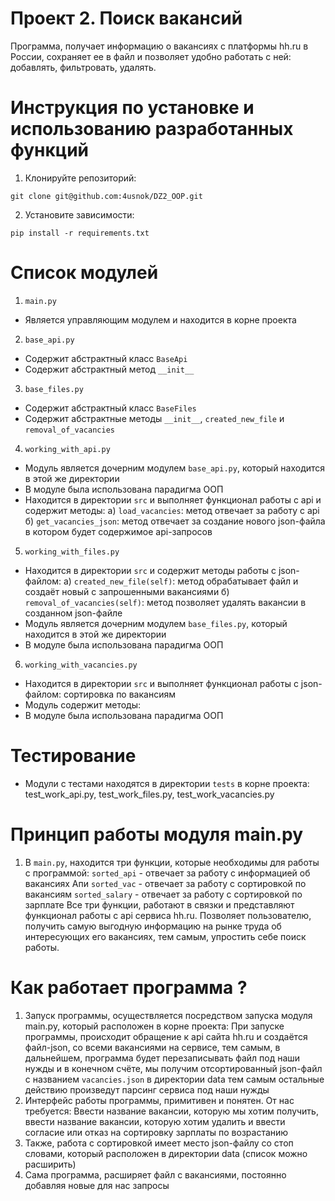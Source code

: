 # Проект 2. Поиск вакансий
Программа, получает информацию о вакансиях с платформы hh.ru в России, 
сохраняет ее в файл и позволяет удобно работать с ней: добавлять, фильтровать, удалять.

# Инструкция по установке и использованию разработанных функций
1. Клонируйте репозиторий:
```
git clone git@github.com:4usnok/DZ2_OOP.git
```
2. Установите зависимости:
```
pip install -r requirements.txt
```
# Список модулей
1. `main.py`
* Является управляющим модулем и находится в корне проекта 
2. `base_api.py`
* Содержит абстрактный класс `BaseApi`
* Содержит абстрактный метод `__init__`
3. `base_files.py`
* Содержит абстрактный класс `BaseFiles`
* Содержит абстрактные методы `__init__`, `created_new_file` и `removal_of_vacancies`
4. `working_with_api.py`
* Модуль является дочерним модулем `base_api.py`, который находится в этой же директории
* В модуле была использована парадигма ООП
* Находится в директории `src` и выполняет функционал работы с api и содержит методы:
а) `load_vacancies`: метод отвечает за работу с api
б) `get_vacancies_json`: метод отвечает за создание нового json-файла в котором будет содержимое api-запросов
5. `working_with_files.py`
* Находится в директории `src` и содержит методы работы с json-файлом:
а) `created_new_file(self)`: метод обрабатывает файл и создаёт новый с запрошенными вакансиями
б) `removal_of_vacancies(self)`: метод позволяет удалять вакансии в созданном json-файле 
* Модуль является дочерним модулем `base_files.py`, который находится в этой же директории
* В модуле была использована парадигма ООП
6. `working_with_vacancies.py`
* Находится в директории `src` и выполняет функционал работы с json-файлом: сортировка по вакансиям
* Модуль содержит методы:
* В модуле была использована парадигма ООП

# Тестирование
* Модули с тестами находятся в директории `tests` в корне проекта: 
test_work_api.py, test_work_files.py, test_work_vacancies.py

# Принцип работы модуля main.py
1. В `main.py`, находится три функции, которые необходимы для работы с программой:
`sorted_api` - отвечает за работу с информацией об вакансиях Апи
`sorted_vac` - отвечает за работу с сортировкой по вакансиям
`sorted_salary` - отвечает за работу с сортировкой по зарплате
Все три функции, работают в связки и представляют функционал работы с api сервиса hh.ru. 
Позволяет пользователю, получить самую выгодную информацию на рынке труда об интересующих его вакансиях, 
тем самым, упростить себе поиск работы.

# Как работает программа ?
1. Запуск программы, осуществляется посредством запуска модуля main.py, который расположен в корне проекта:
При запуске программы, происходит обращение к api сайта hh.ru и создаётся файл-json, со всеми вакансиями на сервисе, 
тем самым, в дальнейшем, программа будет перезаписывать файл под наши нужды и в конечном счёте, мы получим 
отсортированный json-файл с названием `vacancies.json` в директории data тем самым остальные действию произведут 
парсинг сервиса под наши нужды
2. Интерфейс работы программы, примитивен и понятен. От нас требуется:
Ввести название вакансии, которую мы хотим получить, ввести название вакансии, которую хотим удалить и 
ввести согласие или отказ на сортировку зарплаты по возрастанию
3. Также, работа с сортировкой имеет место json-файлу со стоп словами, который расположен в директории data
   (список можно расширить)
4. Сама программа, расширяет файл с вакансиями, постоянно добавляя новые для нас запросы
